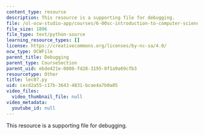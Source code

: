 ```yaml
---
content_type: resource
description: This resource is a supporting file for debugging.
file: /ol-ocw-studio-app/courses/6-00sc-introduction-to-computer-science-and-programming-spring-2011/cecd2a55c17b36434831bcae4a7b0a05_lec07.py
file_size: 1896
file_type: text/python-source
learning_resource_types: []
license: https://creativecommons.org/licenses/by-nc-sa/4.0/
ocw_type: OCWFile
parent_title: Debugging
parent_type: CourseSection
parent_uid: ebde421e-0808-fd28-3195-0f1a9a69cfb3
resourcetype: Other
title: lec07.py
uid: cecd2a55-c17b-3643-4831-bcae4a7b0a05
video_files:
  video_thumbnail_file: null
video_metadata:
  youtube_id: null
---
```

This resource is a supporting file for debugging.